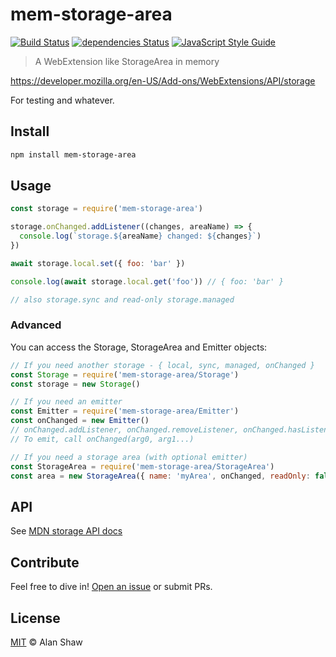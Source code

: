 # mem-storage-area

[![Build Status](https://travis-ci.org/tableflip/mem-storage-area.svg?branch=master)](https://travis-ci.org/tableflip/mem-storage-area)
[![dependencies Status](https://david-dm.org/tableflip/mem-storage-area/status.svg)](https://david-dm.org/tableflip/mem-storage-area)
[![JavaScript Style Guide](https://img.shields.io/badge/code_style-standard-brightgreen.svg)](https://standardjs.com)

> A WebExtension like StorageArea in memory

https://developer.mozilla.org/en-US/Add-ons/WebExtensions/API/storage

For testing and whatever.

## Install

```sh
npm install mem-storage-area
```

## Usage

```js
const storage = require('mem-storage-area')

storage.onChanged.addListener((changes, areaName) => {
  console.log(`storage.${areaName} changed: ${changes}`)
})

await storage.local.set({ foo: 'bar' })

console.log(await storage.local.get('foo')) // { foo: 'bar' }

// also storage.sync and read-only storage.managed
```

### Advanced

You can access the Storage, StorageArea and Emitter objects:

```js
// If you need another storage - { local, sync, managed, onChanged }
const Storage = require('mem-storage-area/Storage')
const storage = new Storage()

// If you need an emitter
const Emitter = require('mem-storage-area/Emitter')
const onChanged = new Emitter()
// onChanged.addListener, onChanged.removeListener, onChanged.hasListener etc.
// To emit, call onChanged(arg0, arg1...)

// If you need a storage area (with optional emitter)
const StorageArea = require('mem-storage-area/StorageArea')
const area = new StorageArea({ name: 'myArea', onChanged, readOnly: false })
```

## API

See [MDN storage API docs](https://developer.mozilla.org/en-US/Add-ons/WebExtensions/API/storage)

## Contribute

Feel free to dive in! [Open an issue](https://github.com/tableflip/mem-storage-area/issues/new) or submit PRs.

## License

[MIT](LICENSE) © Alan Shaw
